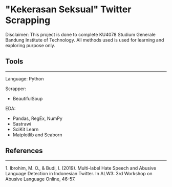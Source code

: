 # "Kekerasan Seksual" Twitter Scrapping
Disclaimer: This project is done to complete KU4078 Studium Generale Bandung Institute of Technology. All methods used is used for learning and exploring purpose only.

## Tools
<hr>
Language: Python

Scrapper:
* BeautifulSoup

EDA:
* Pandas, RegEx, NumPy
* Sastrawi
* SciKit Learn
* Matplotlib and Seaborn

## References
<hr>
1. Ibrohim, M. O., & Budi, I. (2019). Multi-label Hate Speech and Abusive Language Detection in Indonesian Twitter. In ALW3: 3rd Workshop on Abusive Language Online, 46-57.